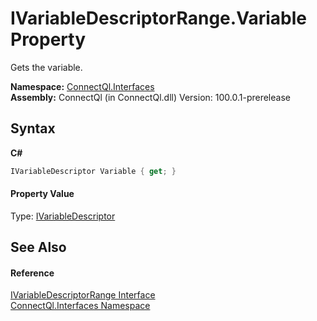 # IVariableDescriptorRange.Variable Property 
 

Gets the variable.

**Namespace:**&nbsp;<a href="N_ConnectQl_Interfaces">ConnectQl.Interfaces</a><br />**Assembly:**&nbsp;ConnectQl (in ConnectQl.dll) Version: 100.0.1-prerelease

## Syntax

**C#**<br />
``` C#
IVariableDescriptor Variable { get; }
```


#### Property Value
Type: <a href="T_ConnectQl_Interfaces_IVariableDescriptor">IVariableDescriptor</a>

## See Also


#### Reference
<a href="T_ConnectQl_Interfaces_IVariableDescriptorRange">IVariableDescriptorRange Interface</a><br /><a href="N_ConnectQl_Interfaces">ConnectQl.Interfaces Namespace</a><br />